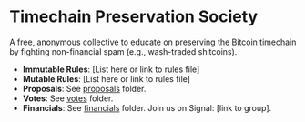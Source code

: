 # Timechain Preservation Society
A free, anonymous collective to educate on preserving the Bitcoin timechain by fighting non-financial spam (e.g., wash-traded shitcoins).
- **Immutable Rules**: [List here or link to rules file]
- **Mutable Rules**: [List here or link to rules file]
- **Proposals**: See [proposals]([#proposals](https://github.com/merkletreehouse/timechain-preservation-society/tree/main/proposals)) folder.
- **Votes**: See [votes](#votes) folder.
- **Financials**: See [financials](#financials) folder.
Join us on Signal: [link to group].
